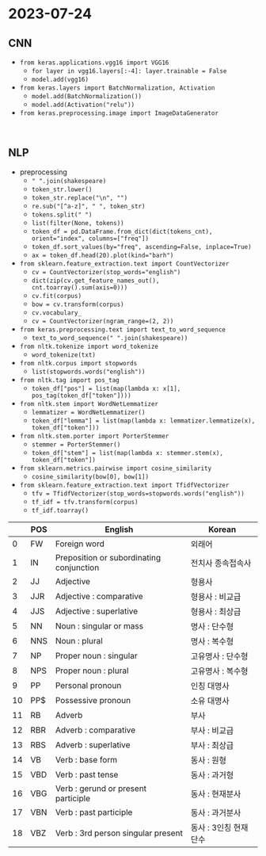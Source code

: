 # 2023-07-24

## CNN
* `from keras.applications.vgg16 import VGG16`
    * `for layer in vgg16.layers[:-4]: layer.trainable = False`
    * `model.add(vgg16)`
* `from keras.layers import BatchNormalization, Activation`
    * `model.add(BatchNormalization())`
    * `model.add(Activation("relu"))`
* `from keras.preprocessing.image import ImageDataGenerator`

<br/>

## NLP
* preprocessing
    * `" ".join(shakespeare)`
    * `token_str.lower()`
    * `token_str.replace("\n", "")`
    * `re.sub("[^a-z]", " ", token_str)`
    * `tokens.split(" ")`
    * `list(filter(None, tokens))`
    * `token_df = pd.DataFrame.from_dict(dict(tokens_cnt), orient="index", columns=["freq"])`
    * `token_df.sort_values(by="freq", ascending=False, inplace=True)`
    * `ax = token_df.head(20).plot(kind="barh")`
* `from sklearn.feature_extraction.text import CountVectorizer`
    * `cv = CountVectorizer(stop_words="english")`
    * `dict(zip(cv.get_feature_names_out(), cnt.toarray().sum(axis=0)))`
    * `cv.fit(corpus)`
    * `bow = cv.transform(corpus)`
    * `cv.vocabulary_`
    * `cv = CountVectorizer(ngram_range=(2, 2))`
* `from keras.preprocessing.text import text_to_word_sequence`
    * `text_to_word_sequence(" ".join(shakespeare))`
* `from nltk.tokenize import word_tokenize`
    * `word_tokenize(txt)`
* `from nltk.corpus import stopwords`
    * `list(stopwords.words("english"))`
* `from nltk.tag import pos_tag`
    * `token_df["pos"] = list(map(lambda x: x[1], pos_tag(token_df["token"])))`
* `from nltk.stem import WordNetLemmatizer`
    * `lemmatizer = WordNetLemmatizer()`
    * `token_df["lemma"] = list(map(lambda x: lemmatizer.lemmatize(x), token_df["token"]))`
* `from nltk.stem.porter import PorterStemmer`
    * `stemmer = PorterStemmer()`
    * `token_df["stem"] = list(map(lambda x: stemmer.stem(x), token_df["token"])`
* `from sklearn.metrics.pairwise import cosine_similarity`
    * `cosine_similarity(bow[0], bow[1])`
* `from sklearn.feature_extraction.text import TfidfVectorizer`
    * `tfv = TfidfVectorizer(stop_words=stopwords.words("english"))`
    * `tf_idf = tfv.transform(corpus)`
    * `tf_idf.toarray()`

|   |POS	|English |Korean    |
|---|-------|--------|----------|
|0	|FW     |Foreign word	|외래어|
|1	|IN     |Preposition or subordinating conjunction	|전치사 종속접속사|
|2	|JJ     |Adjective	|형용사|
|3	|JJR    |Adjective : comparative	|형용사 : 비교급|
|4	|JJS    |Adjective : superlative	|형용사 : 최상급|
|5	|NN     |Noun : singular or mass	|명사 : 단수형|
|6	|NNS    |Noun : plural	|명사 : 복수형|
|7	|NP     |Proper noun : singular	|고유명사 : 단수형|
|8	|NPS    |Proper noun : plural	|고유명사 : 복수형|
|9	|PP     |Personal pronoun	|인칭 대명사|
|10	|PP$    |Possessive pronoun	|소유 대명사|
|11	|RB     |Adverb	|부사|
|12	|RBR    |Adverb : comparative	|부사 : 비교급|
|13	|RBS    |Adverb : superlative	|부사 : 최상급|
|14	|VB     |Verb : base form	|동사 : 원형|
|15	|VBD    |Verb : past tense	|동사 : 과거형|
|16	|VBG    |Verb : gerund or present participle	|동사 : 현재분사|
|17	|VBN    |Verb : past participle	|동사 : 과거분사|
|18	|VBZ    |Verb : 3rd person singular present	|동사 : 3인칭 현재 단수|
